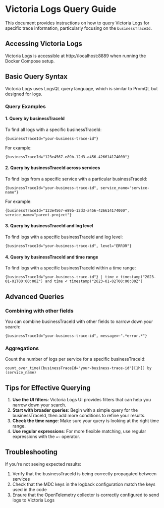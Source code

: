 # Victoria Logs Query Guide

This document provides instructions on how to query Victoria Logs for specific trace information, particularly focusing on the `businessTraceId`.

## Accessing Victoria Logs

Victoria Logs is accessible at http://localhost:8889 when running the Docker Compose setup.

## Basic Query Syntax

Victoria Logs uses LogsQL query language, which is similar to PromQL but designed for logs.

### Query Examples

#### 1. Query by businessTraceId

To find all logs with a specific businessTraceId:

```
{businessTraceId="your-business-trace-id"}
```

For example:

```
{businessTraceId="123e4567-e89b-12d3-a456-426614174000"}
```

#### 2. Query by businessTraceId across services

To find logs from a specific service with a particular businessTraceId:

```
{businessTraceId="your-business-trace-id", service_name="service-name"}
```

For example:

```
{businessTraceId="123e4567-e89b-12d3-a456-426614174000", service_name="parent-project"}
```

#### 3. Query by businessTraceId and log level

To find logs with a specific businessTraceId and log level:

```
{businessTraceId="your-business-trace-id", level="ERROR"}
```

#### 4. Query by businessTraceId and time range

To find logs with a specific businessTraceId within a time range:

```
{businessTraceId="your-business-trace-id"} | time > timestamp("2023-01-01T00:00:00Z") and time < timestamp("2023-01-02T00:00:00Z")
```

## Advanced Queries

### Combining with other fields

You can combine businessTraceId with other fields to narrow down your search:

```
{businessTraceId="your-business-trace-id", message=~".*error.*"}
```

### Aggregations

Count the number of logs per service for a specific businessTraceId:

```
count_over_time({businessTraceId="your-business-trace-id"}[1h]) by (service_name)
```

## Tips for Effective Querying

1. **Use the UI filters**: Victoria Logs UI provides filters that can help you narrow down your search.
2. **Start with broader queries**: Begin with a simple query for the businessTraceId, then add more conditions to refine your results.
3. **Check the time range**: Make sure your query is looking at the right time range.
4. **Use regular expressions**: For more flexible matching, use regular expressions with the `=~` operator.

## Troubleshooting

If you're not seeing expected results:

1. Verify that the businessTraceId is being correctly propagated between services
2. Check that the MDC keys in the logback configuration match the keys used in the code
3. Ensure that the OpenTelemetry collector is correctly configured to send logs to Victoria Logs